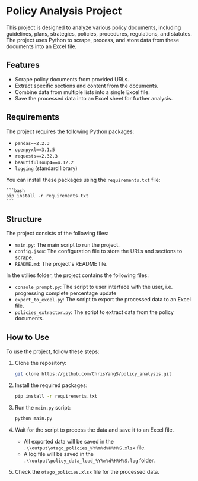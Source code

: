 # Policy Analysis Project

This project is designed to analyze various policy documents, including
guidelines, plans, strategies, policies, procedures, regulations, and statutes.
The project uses Python to scrape, process, and store data from these documents
into an Excel file.

## Features

-   Scrape policy documents from provided URLs.
-   Extract specific sections and content from the documents.
-   Combine data from multiple lists into a single Excel file.
-   Save the processed data into an Excel sheet for further analysis.

## Requirements

The project requires the following Python packages:

-   `pandas==2.2.3`
-   `openpyxl==3.1.5`
-   `requests==2.32.3`
-   `beautifulsoup4==4.12.2`
-   `logging` (standard library)

You can install these packages using the `requirements.txt` file:

    ```bash
    pip install -r requirements.txt
    ```

## Structure

The project consists of the following files:

-   `main.py`: The main script to run the project.
-   `config.json`: The configuration file to store the URLs and sections to
    scrape.
-   `README.md`: The project's README file.

In the utilies folder, the project contains the following files:

-   `console_prompt.py`: The script to user interface with the user, i.e.
    progressing complete percentage update
-   `export_to_excel.py`: The script to export the processed data to an Excel
    file.
-   `policies_extractor.py`: The script to extract data from the policy
    documents.

## How to Use

To use the project, follow these steps:

1.  Clone the repository:

    ```bash
    git clone https://github.com/ChrisYangS/policy_analysis.git
    ```

2.  Install the required packages:

    ```bash
    pip install -r requirements.txt
    ```

3.  Run the `main.py` script:

    ```bash
    python main.py
    ```

4.  Wait for the script to process the data and save it to an Excel file.
    -   All exported data will be saved in the
        `.\\output\otago_policies_%Y%m%d%H%M%S.xlsx` file.
    -   A log file will be saved in the
        `.\\output\policy_data_load_%Y%m%d%H%M%S.log` folder.
5.  Check the `otago_policies.xlsx` file for the processed data.
